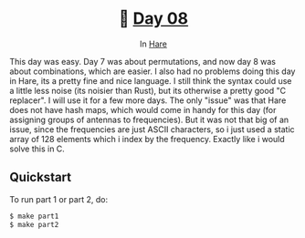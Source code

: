 <h1 align="center">🎄 <a href="https://adventofcode.com/2023/day/8">Day 08</a></h1>
<p align="center">In <a href="https://harelang.org/">Hare</a></p>

This day was easy. Day 7 was about permutations, and now day 8 was about combinations, which are
easier. I also had no problems doing this day in Hare, its a pretty fine and nice language. I still
think the syntax could use a little less noise (its noisier than Rust), but its otherwise a pretty
good "C replacer". I will use it for a few more days. The only "issue" was that Hare does not have
hash maps, which would come in handy for this day (for assigning groups of antennas to frequencies).
But it was not that big of an issue, since the frequencies are just ASCII characters, so i just used
a static array of 128 elements which i index by the frequency. Exactly like i would solve this in C.

## Quickstart
To run part 1 or part 2, do:
```sh
$ make part1
$ make part2
```
